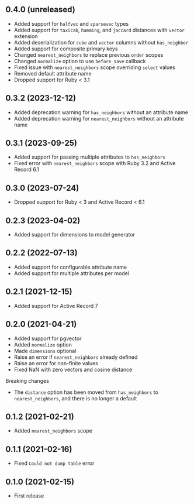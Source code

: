 ## 0.4.0 (unreleased)

- Added support for `halfvec` and `sparsevec` types
- Added support for `taxicab`, `hamming`, and `jaccard` distances with `vector` extension
- Added deserialization for `cube` and `vector` columns without `has_neighbor`
- Added support for composite primary keys
- Changed `nearest_neighbors` to replace previous `order` scopes
- Changed `normalize` option to use `before_save` callback
- Fixed issue with `nearest_neighbors` scope overriding `select` values
- Removed default attribute name
- Dropped support for Ruby < 3.1

## 0.3.2 (2023-12-12)

- Added deprecation warning for `has_neighbors` without an attribute name
- Added deprecation warning for `nearest_neighbors` without an attribute name

## 0.3.1 (2023-09-25)

- Added support for passing multiple attributes to `has_neighbors`
- Fixed error with `nearest_neighbors` scope with Ruby 3.2 and Active Record 6.1

## 0.3.0 (2023-07-24)

- Dropped support for Ruby < 3 and Active Record < 6.1

## 0.2.3 (2023-04-02)

- Added support for dimensions to model generator

## 0.2.2 (2022-07-13)

- Added support for configurable attribute name
- Added support for multiple attributes per model

## 0.2.1 (2021-12-15)

- Added support for Active Record 7

## 0.2.0 (2021-04-21)

- Added support for pgvector
- Added `normalize` option
- Made `dimensions` optional
- Raise an error if `nearest_neighbors` already defined
- Raise an error for non-finite values
- Fixed NaN with zero vectors and cosine distance

Breaking changes

- The `distance` option has been moved from `has_neighbors` to `nearest_neighbors`, and there is no longer a default

## 0.1.2 (2021-02-21)

- Added `nearest_neighbors` scope

## 0.1.1 (2021-02-16)

- Fixed `Could not dump table` error

## 0.1.0 (2021-02-15)

- First release
